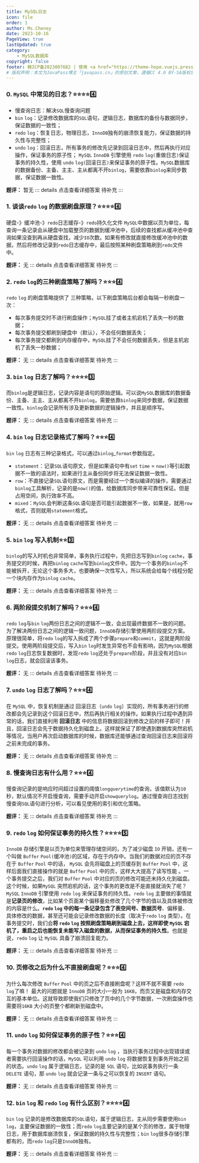 ```yaml
---
title: MySQL日志
icon: file
order: 1
author: Ms.Cheney
date: 2023-10-16
PageView: true
lastUpdated: true
category:
    - MySQL数据库
copyright: false
footer: 赣ICP备2023007682 | 使用 <a href="https://theme-hope.vuejs.press/zh/" target="_blank">VuePress Theme Hope</a> 主题 | MIT 协议, 版权所有 © 2023-Cheney,2018-present Mr.Hope
# 版权声明：本文为JavaPass博主「javapass.cn」的原创文章，遵循CC 4.0 BY-SA版权协议，转载请附上原文出处链接及本声明。
---
```




### 0. `MySQL` 中常见的日志？:star::star::star::star::four:
- 慢查询日志：解决`SQL`慢查询问题
- `bin` `log`：记录修改数据库的`SQL`语句，逻辑日志，数据库的备份与数据同步，保证数据的一致性；
- `redo` `log`：恢复日志，物理日志，`InnoDB`独有的崩溃恢复能力，保证数据的持久性与完整性；
- `undo` `log`：回滚日志，所有事务的修改先记录到回滚日志中，然后再执行对应操作，保证事务的原子性；
`MySQL` `InnoDB` 引擎使用 `redo` `log(`重做日志`)`保证事务的持久性，使用 `undo` `log(`回滚日志`)`来保证事务的原子性。`MySQL`数据库的数据备份、主备、主主、主从都离不开`binlog`，需要依靠`binlog`来同步数据，保证数据一致性。

**题评：** 暂无
::: details 点击查看详细答案
待补充
:::

### 1. 谈谈`redo` `log` 的数据刷盘原理？:star::star::star::star::four:
硬盘-》缓冲池-》`redo`日志缓存-》`redo`持久化文件
`MySQL`中数据以页为单位，每查询一条记录会从硬盘中加载整页的数据到缓冲池中，后续的查找都从缓冲池中查询如果没查到再从硬盘查找，减少`IO`次数。如果有修改就直接修改缓冲池中的数据，然后将修改记录到`redo`日志缓存中，最后按照某种刷盘策略刷到`redo`文件中。

**题评：** 无
::: details 点击查看详细答案
待补充
:::

### 2. `redo` `log`的三种刷盘策略了解吗？:star::star::star::four:
`redo` `log` 的刷盘策略提供了 三种策略，以下刷盘策略后台都会每隔一秒刷盘一次：
- 每次事务提交时不进行刷盘操作；`MySQL`挂了或者主机宕机了丢失一秒的数据；
- 每次事务提交都刷到硬盘中（默认），不会任何数据丢失；
- 每次事务提交都刷到内存缓存中，`MySQL`挂了不会任何数据丢失，但是主机宕机了丢失一秒数据；

**题评：** 无
::: details 点击查看详细答案
待补充
:::

### 3. `bin` `log` 日志了解吗？:star::star::star::star::three:
而`binlog`是逻辑日志，记录内容是语句的原始逻辑。可以说`MySQL`数据库的数据备份、主备、主主、主从都离不开`binlog`，需要依靠`binlog`来同步数据，保证数据一致性。`binlog`会记录所有涉及更新数据的逻辑操作，并且是顺序写。

**题评：** 无
::: details 点击查看详细答案
待补充
:::

### 4. `bin` `log` 日志记录格式了解吗？:star::star::star::four:
`bin` `log` 日志有三种记录格式，可以通过`binlog`_`format`参数指定。
- `statement`：记录`SQL`语句原文，但是如果语句中有`set` `time` = `now()`等引起数据不一致的语法时，如果进行主从备份同步将无法保证数据一致性。
- `row`：不直接记录`SQL`语句原文，而是需要经过一个类似编译的操作，需要通过`binlog`工具解析，记录的是`now()`的值，给数据库同步带来可靠性保证。但是占用空间，执行效率不高。
- `mixed`：`MySQL`会判断这条``SQL``语句是否可能引起数据不一致，如果是，就用`row`格式，否则就用`statement`格式。

**题评：** 无
::: details 点击查看详细答案
待补充
:::

### 5. `bin` `log` 写入机制:star::star::three:
`binlog`的写入时机也非常简单，事务执行过程中，先把日志写到`binlog` `cache`，事务提交的时候，再把`binlog` `cache`写到`binlog`文件中。因为一个事务的`binlog`不能被拆开，无论这个事务多大，也要确保一次性写入，所以系统会给每个线程分配一个块内存作为`binlog` `cache`。

**题评：** 无
::: details 点击查看详细答案
待补充
:::

### 6. 两阶段提交机制了解吗？:star::star::star::four:
`redo` `log`与`bin` `log`两份日志之间的逻辑不一致，会出现最终数据不一致的问题。为了解决两份日志之间的逻辑一致问题，`InnoDB`存储引擎使用两阶段提交方案。原理很简单，将`redo` `log`的写入拆成了两个步骤`prepare`和`commit`，这就是两阶段提交。使用两阶段提交后，写入`bin` `log`时发生异常也不会有影响，因为`MySQL`根据`redo` `log`日志恢复数据时，发现`redo` `log`还处于`prepare`阶段，并且没有对应`bin` `log`日志，就会回滚该事务。

**题评：** 无
::: details 点击查看详细答案
待补充
:::

### 7. `undo` `log` 日志了解吗？:star::star::star::four:
在 `MySQL` 中，恢复机制是通过 回滚日志（`undo` `log`）实现的，所有事务进行的修改都会先记录到这个回滚日志中，然后再执行相关的操作。如果执行过程中遇到异常的话，我们直接利用 **回滚日志** 中的信息将数据回滚到修改之前的样子即可！并且，回滚日志会先于数据持久化到磁盘上。这样就保证了即使遇到数据库突然宕机等情况，当用户再次启动数据库的时候，数据库还能够通过查询回滚日志来回滚将之前未完成的事务。

**题评：** 无
::: details 点击查看详细答案
待补充
:::

### 8. 慢查询日志有什么用？:star::star::star::four:
慢查询记录的是响应时间超过设置的阈值`long`_`query`_`time`的查询，该值默认为`10`秒，默认情况不开启慢查询，需要手动开启`show`_`query`_`log`。通过慢查询日志找到慢查询`SQL`语句进行分析，可以看见使用的索引和优化策略。

**题评：** 无
::: details 点击查看详细答案
待补充
:::

### 9. `redo` `log` 如何保证事务的持久性？:star::star::star::star::five:
`InnoDB` 存储引擎是以页为单位来管理存储空间的，为了减少磁盘 `IO` 开销，还有一个叫做 `Buffer` `Pool(`缓冲池`)`的区域，存在于内存中。当我们的数据对应的页不存在于 `Buffer` `Pool` 中的话， `MySQL` 会先将磁盘上的页缓存到 `Buffer` `Pool` 中，这样后面我们直接操作的就是 `Buffer` `Pool` 中的页，这样大大提高了读写性能  。一个事务提交之后，我们对 `Buffer` `Pool` 中对应的页的修改可能还未持久化到磁盘。这个时候，如果`MySQL` 突然宕机的话，这个事务的更改是不是直接就消失了呢？  `MySQL` `InnoDB` 引擎使用 `redo` `log` 来保证事务的持久性。`redo` `log` 主要做的事情就是**记录页的修改**，比如某个页面某个偏移量处修改了几个字节的值以及具体被修改的内容是什么。**`redo` `log` 中的每一条记录包含了表空间号、数据页号**、偏移量、具体修改的数据，甚至还可能会记录修改数据的长度（取决于`redo` `log` 类型）。在事务提交时，我们会**将 `redo` `log` 按照刷盘策略刷到磁盘上去，这样即使 `MySQL` 宕机了，重启之后也能恢复未能写入磁盘的数据，从而保证事务的持久性**。也就是说，`redo` `log` 让 `MySQL` 具备了崩溃回复能力。

**题评：** 无
::: details 点击查看详细答案
待补充
:::

### 10. 页修改之后为什么不直接刷盘呢？:star::star::star::four:
为什么每次修改 `Buffer` `Pool` 中的页之后不直接刷盘呢？这样不就不需要 `redo` `log`了嘛！ 最大的问题就是 `InnoDB` 页的大小一般为 `16KB`，而页又是磁盘和内存交互的基本单位。这就导致即使我们只修改了页中的几个字节数据，一次刷盘操作也需要将`16KB` 大小的页整个都刷新到磁盘中。

**题评：** 无
::: details 点击查看详细答案
待补充
:::

### 11. `undo` `log` 如何保证事务的原子性？:star::star::star::four:
每一个事务对数据的修改都会被记录到 `undo` `log` ，当执行事务过程中出现错误或者需要执行回滚操作的话，`MySQL` 可以利用 `undo` `log` 将数据恢复到事务开始之前的状态。`undo` `log` 属于逻辑日志，记录的是 `SQL` 语句，比如说事务执行一条 `DELETE` 语句，那 `undo` `log` 就会记录一条与之可以恢复的 `INSERT` 语句。

**题评：** 无
::: details 点击查看详细答案
待补充
:::

### 12. `bin` `log` 和 `redo` `log` 有什么区别？:star::star::star::star::four:
`bin` `log` 记录的是修改数据库的`SQL`语句，属于逻辑日志，主从同步需要使用`bin` `log`，主要保证数据的一致性；而`redo` `log`主要记录的是某个页的修改，属于物理日志，用于数据库崩溃恢复，保证数据的持久性与完整性；`bin` `log`很多存储引擎都有的，而`redo` `log`只是`InnoDB`独有。

**题评：** 无
::: details 点击查看详细答案
待补充
:::

